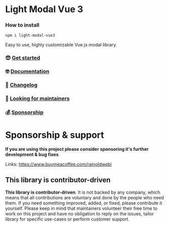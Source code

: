 <p align="center">

# Light Modal Vue 3

### How to install ###

```git
npm i light-modal-vue3
```

Easy to use, highly customizable Vue.js modal library.

### 😎 [Get started](https://lightmodal.netlify.app/)

### 🤓 [Documentation](https://lightmodal.netlify.app/docs/)

### 🤖 [Changelog](https://github.com/maximyaroshchuk/light-modal-vue3/tags)

### 🙌 [Looking for maintainers](https://github.com/maximyaroshchuk/light-modal-vue3/issues/)

### 💰 [Sponsorship](https://www.buymeacoffee.com/rainoldwebi)

# Sponsorship & support

**If you are using this project please consider sponsoring it's further development & bug fixes**

Links: https://www.buymeacoffee.com/rainoldwebi

## This library is contributor-driven

**This library is contributor-driven**. It is not backed by any company, which means that all contributions are voluntary and done by the people who need them. If you need something improved, added, or fixed, please contribute it yourself. Please keep in mind that maintainers volunteer their free time to work on this project and have no obligation to reply on the issues, tailor library for specific use-cases or perform customer support.
